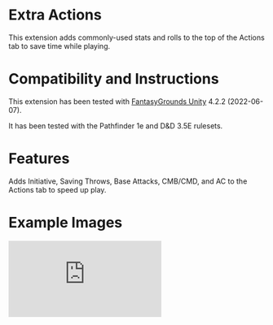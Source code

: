 # Extra Actions
This extension adds commonly-used stats and rolls to the top of the Actions tab to save time while playing.

# Compatibility and Instructions
This extension has been tested with [FantasyGrounds Unity](https://www.fantasygrounds.com/home/FantasyGroundsUnity.php) 4.2.2 (2022-06-07).

It has been tested with the Pathfinder 1e and D&D 3.5E rulesets.

# Features
Adds Initiative, Saving Throws, Base Attacks, CMB/CMD, and AC to the Actions tab to speed up play.

# Example Images
![actions tab shortcuts](https://www.fantasygrounds.com/forums/attachment.php?attachmentid=41106&d=1605367871)
